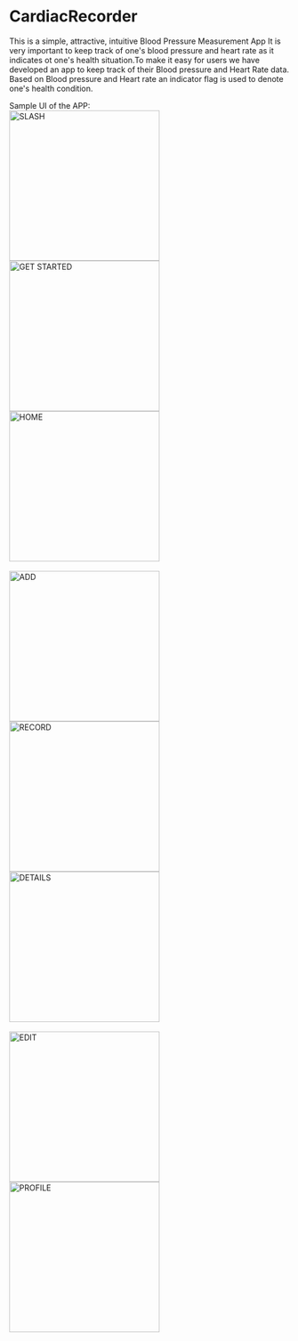 
# CardiacRecorder
This is a simple, attractive, intuitive Blood Pressure Measurement App
It is very important to keep track of one's blood pressure and heart rate 
as it indicates ot one's health situation.To make it easy for users we have 
developed an app to keep track of their Blood pressure and Heart Rate data.
Based on Blood pressure and Heart rate an indicator flag is used to denote 
one's health condition.

Sample UI of the APP:<br>
<img src = "images/1.PNG" alt = "SLASH" title = "SLASH" width = "270" >
<img src = "images/2.PNG" alt = "GET STARTED" title = "GET STARTED" width = "270" >
<img src = "images/3.PNG" alt = "HOME" title = "HOME" width = "270" >
<br>
<br>
<img src = "images/4.PNG" alt = "ADD" title = "ADD" width = "270" >
<img src = "images/5.PNG" alt = "RECORD" title = "RECORD" width = "270" >
<img src = "images/6.PNG" alt = "DETAILS" title = "DETAILS" width = "270" >
<br>
<br>
<img src = "images/7.PNG" alt = "EDIT" title = "EDIT" width = "270" >
<img src = "images/8.PNG" alt = "PROFILE" title = "PROFILE" width = "270" >
<br>
<br>
